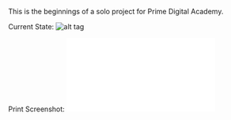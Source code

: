 This is the beginnings of a solo project for Prime Digital Academy.

Current State:
![alt tag](./public/imgs/screenshot.png)

Print Screenshot:
![alt tag](./public/imgs/print_ex.pdf)
